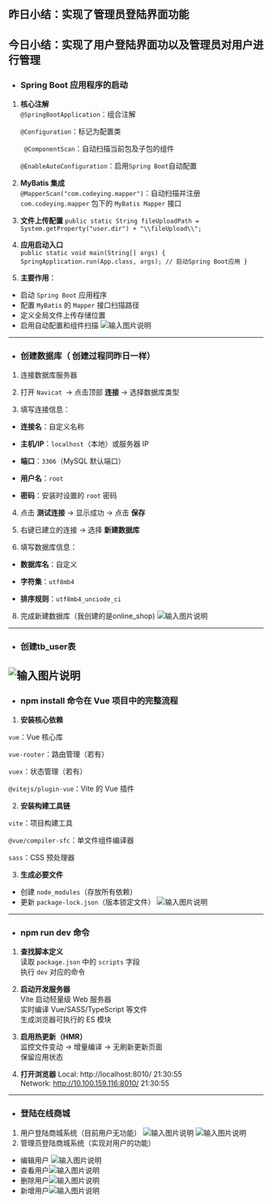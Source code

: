 ## **昨日小结**：实现了管理员登陆界面功能
## **今日小结**：实现了用户登陆界面功以及管理员对用户进行管理
- ### **Spring Boot 应用程序的启动**
1.  **核心注解**  
    `@SpringBootApplication`：组合注解
    
	   `@Configuration`：标记为配置类
        
    ` @ComponentScan`：自动扫描当前包及子包的组件
        
	`@EnableAutoConfiguration`：启用`Spring Boot`自动配置
        
2.  **MyBatis 集成**  
    `@MapperScan("com.codeying.mapper")`：自动扫描并注册 			  `com.codeying.mapper` 包下的 `MyBatis Mapper` 接口
    
3.  **文件上传配置**
	`public static String fileUploadPath = 
		     System.getProperty("user.dir") + "\\fileUpload\\";`
4. **应用启动入口**		  
`public static void main(String[] args) {
	     SpringApplication.run(App.class, args); // 启动Spring Boot应用
		}`
5. **主要作用**：  
- 启动 `Spring Boot` 应用程序  
 - 配置 `MyBatis` 的 `Mapper` 接口扫描路径  
 - 定义全局文件上传存储位置  
 - 启用自动配置和组件扫描
 ![输入图片说明](/imgs/2025-06-18/txZXoC5sCZxSqzdr.png)
 ---
 - ### **创建数据库**（ **创建过程同昨日一样**）
1.  连接数据库服务器

2.  打开 `Navicat `→ 点击顶部 **连接** → 选择数据库类型
    
3.  填写连接信息：
    
   - **连接名**：自定义名称
        
   - **主机/IP**：`localhost`（本地）或服务器 IP
        
   - **端口**：`3306`（MySQL 默认端口）
        
   -  **用户名**：`root`
        
   - **密码**：安装时设置的 `root` 密码
        
4.  点击 **测试连接** → 显示成功 → 点击 **保存**

6.  右键已建立的连接 → 选择 **新建数据库**
    
7.  填写数据库信息：
    
- **数据库名**：自定义
        
-  **字符集**：`utf8mb4`
        
- **排序规则**：`utf8mb4_unciode_ci`
 8. 完成新建数据库（我创建的是online_shop)
 ![输入图片说明](/imgs/2025-06-19/xetUXGWa9ZfWQK8V.png)

---
 - ### **创建tb_user表**
![输入图片说明](/imgs/2025-06-19/5pLt9z8s4vOz5FhI.png)
---
- ### **npm install 命令在 Vue 项目中的完整流程**
1.  **安装核心依赖**
    
   `vue`：Vue 核心库
        
`vue-router`：路由管理（若有）
        
`vuex`：状态管理（若有）
        
`@vitejs/plugin-vue`：Vite 的 Vue 插件
        
2.  **安装构建工具链**
    
`vite`：项目构建工具
        
`@vue/compiler-sfc`：单文件组件编译器
        
`sass`：CSS 预处理器
        
3.  **生成必要文件**  
 - 创建 `node_modules`（存放所有依赖）  
  - 更新 `package-lock.json`（版本锁定文件）
    ![输入图片说明](/imgs/2025-06-18/SzG1EafdMbHetrF2.png)
  ---
   - ### **npm run dev 命令**
1.  **查找脚本定义**  
    读取 `package.json` 中的 `scripts` 字段  
    执行 `dev` 对应的命令
    
2.  **启动开发服务器**  
    Vite 启动轻量级 Web 服务器  
    实时编译 Vue/SASS/TypeScript 等文件  
    生成浏览器可执行的 ES 模块
    
6.  **启用热更新（HMR）**  
    监控文件变动 → 增量编译 → 无刷新更新页面  
    保留应用状态
    
7.  **打开浏览器**
 Local:   http://localhost:8010/                                                                                                                                                                                      21:30:55  
  Network: http://10.100.159.116:8010/                                                                                                                                                                                 21:30:55  
  ---
  - ### **登陆在线商城**
   1. 用户登陆商城系统（目前用户无功能）
   ![输入图片说明](/imgs/2025-06-19/WF2AjIYzPBeGobzB.png)
![输入图片说明](/imgs/2025-06-19/2d0ug0f5oUQ9Vkza.png)  
 3. 管理员登陆商城系统（实现对用户的功能）
 - 编辑用户 
![输入图片说明](/imgs/2025-06-19/ZBRXCJORiFAXgVVj.png)
- 查看用户![输入图片说明](/imgs/2025-06-19/Z0jzXzbbM34M9GFD.png)
- 删除用户![输入图片说明](/imgs/2025-06-19/PPeajwOUmKsxIUkL.png)
- 新增用户![输入图片说明](/imgs/2025-06-19/gsZSfI5QLyTMbsIM.png)

